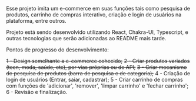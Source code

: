Esse projeto imita um e-commerce em suas funções tais como pesquisa de produtos, carrinho de compras interativo, criação e login de usuários na plataforma, entre outros.

Projeto está sendo desenvolvido utilizando React, Chakra-UI, Typescript, e outras tecnologias que serão adicionadas ao README mais tarde.

Pontos de progresso do desenvolvimento:

~~1 - Design semelhante a e-commerce cohecido;~~
~~2 - Criar produtos variados (tecn, moda, saúde, etc), por vias próprias ou de API;~~
~~3 - Criar mecanismo de pesquisa de produtos (barra de pesquisa e de categoria);~~
4 - Criação de login de usuários (Entrar, saiar, cadastrar);
5 - Criar carrinho de compras com funções de 'adicionar', 'remover', 'limpar carrinho' e 'fechar carrinho';
6 - Revisão e finalização.